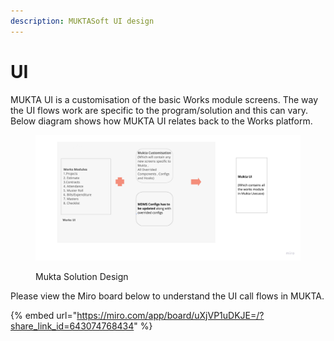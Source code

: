 ```yaml
---
description: MUKTASoft UI design
---
```


# UI

MUKTA UI is a customisation of the basic Works module screens. The way the UI flows work are specific to the program/solution and this can vary. Below diagram shows how MUKTA UI relates back to the Works platform.

<figure><img src="../../.gitbook/assets/image (1) (2).png" alt=""><figcaption><p>Mukta Solution Design</p></figcaption></figure>

Please view the Miro board below to understand the UI call flows in MUKTA.

{% embed url="https://miro.com/app/board/uXjVP1uDKJE=/?share_link_id=643074768434" %}
